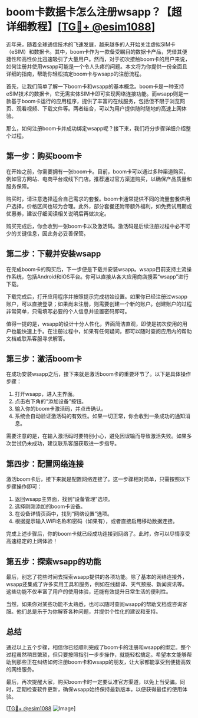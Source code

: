 # boom卡数据卡怎么注册wsapp？【超详细教程】[[TG💪+ @esim1088](https://t.me/s/esim1088)]

近年来，随着全球通信技术的飞速发展，越来越多的人开始关注虚拟SIM卡（eSIM）和数据卡。其中，boom卡作为一款备受瞩目的数据卡产品，凭借其便捷性和高性价比迅速吸引了大量用户。然而，对于初次接触boom卡的用户来说，如何注册并使用wsapp可能是一个令人头疼的问题。本文将为你提供一份全面且详细的指南，帮助你轻松搞定boom卡与wsapp的注册流程。

首先，让我们简单了解一下boom卡和wsapp的基本概念。boom卡是一种支持eSIM技术的数据卡，它无需实体SIM卡即可实现网络连接功能。而wsapp则是一款基于boom卡运行的应用程序，提供了丰富的在线服务，包括但不限于浏览网页、观看视频、下载文件等。两者结合，可以为用户提供随时随地的高速上网体验。

那么，如何注册boom卡并成功绑定wsapp呢？接下来，我们将分步骤详细介绍整个过程。

## 第一步：购买boom卡

在开始之前，你需要拥有一张boom卡。目前，boom卡可以通过多种渠道购买，例如官方网站、电商平台或线下门店。推荐通过官方渠道购买，以确保产品质量和服务保障。

购买时，请注意选择适合自己需求的套餐。boom卡通常提供不同的流量套餐供用户选择，价格区间也较为合理。此外，部分套餐还附带额外福利，如免费试用期或优惠券，建议仔细阅读相关说明后再做决定。

购买完成后，你会收到一张boom卡以及激活码。激活码是后续注册过程中必不可少的关键信息，因此务必妥善保管。

## 第二步：下载并安装wsapp

在完成boom卡的购买后，下一步便是下载并安装wsapp。wsapp目前支持主流操作系统，包括Android和iOS平台。你可以直接从各大应用商店搜索“wsapp”进行下载。

下载完成后，打开应用程序并按照提示完成初始设置。如果你已经注册过wsapp账户，可以直接登录；如果尚未注册，则需要创建一个新的账户。创建账户的过程非常简单，只需填写必要的个人信息并设置密码即可。

值得一提的是，wsapp的设计十分人性化，界面简洁直观，即使是初次使用的用户也能快速上手。在注册过程中，如果有任何疑问，都可以随时查阅应用内的帮助文档或联系客服寻求解答。

## 第三步：激活boom卡

在成功安装wsapp之后，接下来就是激活boom卡的重要环节了。以下是具体操作步骤：

1. 打开wsapp，进入主界面。
2. 点击右下角的“添加设备”按钮。
3. 输入你的boom卡激活码，并点击确认。
4. 系统会自动验证激活码的有效性。如果一切正常，你会收到一条成功的通知消息。

需要注意的是，在输入激活码时要特别小心，避免因误输而导致激活失败。如果多次尝试仍未成功，建议联系客服获取进一步指导。

## 第四步：配置网络连接

激活boom卡后，接下来就是配置网络连接了。这一步骤相对简单，只需按照以下步骤操作即可：

1. 返回wsapp主界面，找到“设备管理”选项。
2. 选择刚刚添加的boom卡设备。
3. 在设备详情页面中，找到“网络设置”选项。
4. 根据提示输入WiFi名称和密码（如果有），或者直接启用移动数据连接。

完成上述步骤后，你的boom卡就已经成功连接到网络了。此时，你可以尽情享受高速稳定的上网体验！

## 第五步：探索wsapp的功能

最后，别忘了花些时间去探索wsapp提供的各项功能。除了基本的网络连接外，wsapp还集成了许多实用工具和服务，例如在线翻译、天气预报、新闻资讯等。这些功能不仅丰富了用户的使用体验，还能有效提升日常生活的便利性。

当然，如果你对某些功能不太熟悉，也可以随时查阅wsapp的帮助文档或咨询客服。他们总是乐于为你解答各种问题，并提供个性化的建议和支持。

## 总结

通过以上五个步骤，相信你已经顺利完成了boom卡的注册和wsapp的绑定。整个过程虽然稍显繁琐，但只要按照指引一步步操作，就能轻松搞定。希望本文能够帮助到那些正在纠结如何注册boom卡和wsapp的朋友，让大家都能享受到便捷高效的网络服务。

最后，再次提醒大家，购买boom卡时一定要认准官方渠道，以免上当受骗。同时，定期检查软件更新，确保wsapp始终保持最新版本，以便获得最佳的使用体验。

[[TG💪+ @esim1088](https://t.me/s/esim1088) ![Image](https://i.postimg.cc/4NQfJmqS/Snipaste-2025-05-13-00-14-12.png)]